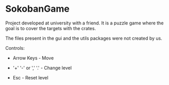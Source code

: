 # SokobanGame
Project developed at university with a friend. It is a puzzle game where the goal is to cover the targets with the crates.

The files present in the gui and the utils packages were not created by us.



Controls:

- Arrow Keys - Move

- '+' '-' or ',' '.' - Change level

- Esc - Reset level
